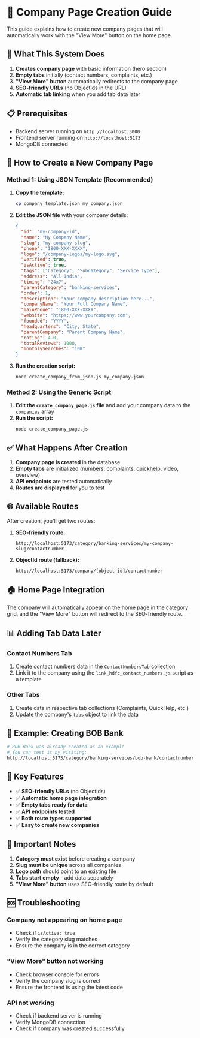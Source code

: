 # 🏢 Company Page Creation Guide

This guide explains how to create new company pages that will automatically work with the "View More" button on the home page.

## 🎯 What This System Does

1. **Creates company page** with basic information (hero section)
2. **Empty tabs** initially (contact numbers, complaints, etc.)
3. **"View More" button** automatically redirects to the company page
4. **SEO-friendly URLs** (no ObjectIds in the URL)
5. **Automatic tab linking** when you add tab data later

## 📋 Prerequisites

- Backend server running on `http://localhost:3000`
- Frontend server running on `http://localhost:5173`
- MongoDB connected

## 🚀 How to Create a New Company Page

### Method 1: Using JSON Template (Recommended)

1. **Copy the template:**
   ```bash
   cp company_template.json my_company.json
   ```

2. **Edit the JSON file** with your company details:
   ```json
   {
     "id": "my-company-id",
     "name": "My Company Name",
     "slug": "my-company-slug",
     "phone": "1800-XXX-XXXX",
     "logo": "/company-logos/my-logo.svg",
     "verified": true,
     "isActive": true,
     "tags": ["Category", "Subcategory", "Service Type"],
     "address": "All India",
     "timing": "24x7",
     "parentCategory": "banking-services",
     "order": 1,
     "description": "Your company description here...",
     "companyName": "Your Full Company Name",
     "mainPhone": "1800-XXX-XXXX",
     "website": "https://www.yourcompany.com",
     "founded": "YYYY",
     "headquarters": "City, State",
     "parentCompany": "Parent Company Name",
     "rating": 4.0,
     "totalReviews": 1000,
     "monthlySearches": "10K"
   }
   ```

3. **Run the creation script:**
   ```bash
   node create_company_from_json.js my_company.json
   ```

### Method 2: Using the Generic Script

1. **Edit the `create_company_page.js` file** and add your company data to the `companies` array
2. **Run the script:**
   ```bash
   node create_company_page.js
   ```

## ✅ What Happens After Creation

1. **Company page is created** in the database
2. **Empty tabs** are initialized (numbers, complaints, quickhelp, video, overview)
3. **API endpoints** are tested automatically
4. **Routes are displayed** for you to test

## 🌐 Available Routes

After creation, you'll get two routes:

1. **SEO-friendly route:**
   ```
   http://localhost:5173/category/banking-services/my-company-slug/contactnumber
   ```

2. **ObjectId route (fallback):**
   ```
   http://localhost:5173/company/[object-id]/contactnumber
   ```

## 🏠 Home Page Integration

The company will automatically appear on the home page in the category grid, and the "View More" button will redirect to the SEO-friendly route.

## 📊 Adding Tab Data Later

### Contact Numbers Tab
1. Create contact numbers data in the `ContactNumbersTab` collection
2. Link it to the company using the `link_hdfc_contact_numbers.js` script as a template

### Other Tabs
1. Create data in respective tab collections (Complaints, QuickHelp, etc.)
2. Update the company's `tabs` object to link the data

## 🔧 Example: Creating BOB Bank

```bash
# BOB Bank was already created as an example
# You can test it by visiting:
http://localhost:5173/category/banking-services/bob-bank/contactnumber
```

## 🎯 Key Features

- ✅ **SEO-friendly URLs** (no ObjectIds)
- ✅ **Automatic home page integration**
- ✅ **Empty tabs ready for data**
- ✅ **API endpoints tested**
- ✅ **Both route types supported**
- ✅ **Easy to create new companies**

## 🚨 Important Notes

1. **Category must exist** before creating a company
2. **Slug must be unique** across all companies
3. **Logo path** should point to an existing file
4. **Tabs start empty** - add data separately
5. **"View More" button** uses SEO-friendly route by default

## 🆘 Troubleshooting

### Company not appearing on home page
- Check if `isActive: true`
- Verify the category slug matches
- Ensure the company is in the correct category

### "View More" button not working
- Check browser console for errors
- Verify the company slug is correct
- Ensure the frontend is using the latest code

### API not working
- Check if backend server is running
- Verify MongoDB connection
- Check if company was created successfully 